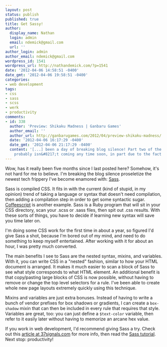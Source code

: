 ```yaml
---
layout: post
status: publish
published: true
title: Get Sassy!
author:
  display_name: Nathan
  login: admin
  email: ndemick@gmail.com
  url: ''
author_login: admin
author_email: ndemick@gmail.com
wordpress_id: 1541
wordpress_url: http://nathandemick.com/?p=1541
date: '2012-04-06 14:58:51 -0400'
date_gmt: '2012-04-06 19:58:51 -0400'
categories:
- web development
tags:
- css
- sass
- scss
- werk
- productivity
comments:
- id: 338
  author: 'Preview: Shikaku Madness | Ganbaru Games'
  author_email: ''
  author_url: http://ganbarugames.com/2012/04/preview-shikaku-madness/
  date: '2012-04-06 16:17:29 -0400'
  date_gmt: '2012-04-06 21:17:29 -0400'
  content: '[...] been a day of breaking blog silence! Part two of the Unity tutorial
    probably isn&#8217;t coming any time soon, in part due to the fact [...]'
---
```

<p>Wow, has it really been five months since I last posted here? Somehow, it's not hard for me to believe. I'm breaking the blog silence proseletize the newest tech frippery I've become enamored with: <a href="http://sass-lang.com/">Sass</a>. </p>
<p>Sass is compiled CSS. It fits in with the current (kind of stupid, in my opinion) trend of taking a language or syntax that doesn't need compilation, then adding a compilation step in order to get some syntactic sugar. <a href="http://coffeescript.org/">Coffeescript</a> is another example. Sass is a Ruby program that will sit in your CSS directory, scan your .scss or .sass files, then spit out .css results. With these sorts of things, you have to decide if learning new syntax will save you time later on. </p>
<p>I'm doing some CSS work for the first time in about a year, so figured I'd give Sass a shot, because I'm bored out of my mind, and need to do something to keep myself entertained. After working with it for about an hour, I was pretty much converted.</p>
<p>The main benefits I see to Sass are the nested syntax, mixins, and variables. With it, you can write CSS in a "nested" fashion, similar to how your HTML document is arranged. It makes it much easier to scan a block of Sass to see what style corresponds to what HTML element. An additional benefit is that copy/pasting large blocks of CSS is now possible, without having to remove or change the top level selectors for a rule. I've been able to create whole new page layouts extremely quickly using this technique. </p>
<p>Mixins and variables are just extra bonuses. Instead of having to write a bunch of vendor prefixes for box shadows or gradients, I can create a <code>box-shadow</code> mixin that can then be included in every rule that requires that style. Variables are great, too: you can just define a <code>$text-color</code> variable, then refer to it easily later without having to memorize an arcane hex value.</p>
<p>If you work in web development, I'd recommend giving Sass a try. Check out this <a href="http://37signals.com/svn/posts/3003-css-taking-control-of-the-cascade">article at 37signals.com</a> for more info, then read the <a href="http://sass-lang.com/tutorial.html">Sass tutorial</a>. Next stop: productivity!</p>

